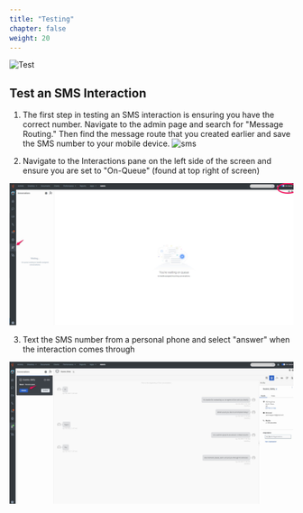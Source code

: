 ```yaml
---
title: "Testing"
chapter: false
weight: 20
---
```

![Test](/images/testing2.jpg)
## Test an SMS Interaction

1. The first step in testing an SMS interaction is ensuring you have the correct number. Navigate to the admin page and search for "Message Routing." Then find the message route that you created earlier and save the SMS number to your mobile device.
  ![sms](/images/messageRouteNumber.jpg)

2. Navigate to the Interactions pane on the left side of the screen and ensure you are set to "On-Queue" (found at top right of screen)

![interactionpane](/images/interactionpane.jpg)

3. Text the SMS number from a personal phone and select "answer" when the interaction comes through

![incomingsms](/images/incomingsms.jpg)
